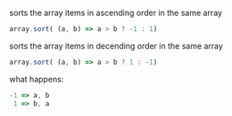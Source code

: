 
sorts the array items in ascending order in the same array  
  
```JavaScript
array.sort( (a, b) => a > b ? -1 : 1)
```

sorts the array items in decending order in the same array  
  
```JavaScript
array.sort( (a, b) => a > b ? 1 : -1)
```

 what happens:
 
```JavaScript
-1 => a, b  
 1 => b, a  
```
